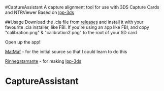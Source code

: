 
#CaptureAssistant
A capture alignment tool for use with 3DS Capture Cards and NTRViewer
Based on [lpp-3ds](https://github.com/Rinnegatamante/lpp-3ds)

##Usage
Download the .cia file from [releases](/releases) and install it with your favourite .cia installer, like FBI. If you're using an app like FBI, and copy "calibration.png" & "calibration2.png" to the root of your SD card

Open up the app!

[MatMaf](https://github.com/MatMaf//) - for the initial source so that I could learn to do this

[Rinnegatamante](https://github.com/Rinnegatamante/) - for making [lpp-3ds](https://github.com/Rinnegatamante/lpp-3ds)

# CaptureAssistant
